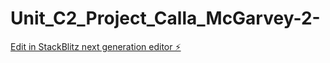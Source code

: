 # Unit_C2_Project_Calla_McGarvey-2-

[Edit in StackBlitz next generation editor ⚡️](https://stackblitz.com/~/github.com/callamcg/Unit_C2_Project_Calla_McGarvey-2-)